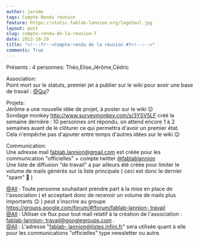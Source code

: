 ```yaml
---
author: jerome
tags: Compte Rendu réunion
feature: https://static.fablab-lannion.org/logoSeul.jpg
layout: post
slug: compte-rendu-de-la-reunion-7
date: 2012-10-29
title: "<!--:fr-->Compte-rendu de la réunion #7<!--:-->"
comments: True
---
```

Présents : 4 personnes: Théo,Elise,Jérôme,Cédric

Association:  
Point mort sur le statuts, premier jet à publier sur le wiki pour avoir une
base de travail : [@Qui](http://fablab-lannion.org/membres/dquiguer/)?

Projets:  
Jérôme a une nouvelle idée de projet, à poster sur le wiki 😉  
Sondage monkey <http://www.surveymonkey.com/s/3YSV5LF> créé la semaine
dernière : 10 personnes ont répondu, on attend encore 1 à 2 semaines avant de
le clôturer ce qui permettra d'avoir un premier état.  
Cela n'empêche pas d'ajouter entre temps d'autres idées sur le wiki 😉

Communication:  
Une adresse mail [fablab.lannion@gmail.com](mailto:fablab.lannion@gmail.com)
est créée pour les communication "officielles" \+ compte twitter
[@fablablannion](http://fablab-lannion.org/membres/twitter_fablablannion/)  
Une liste de diffusion "de travail" a par ailleurs été créée pour limiter le
volume de mails générés sur la liste principale ( ceci est donc le dernier
"spam" 🙂 )

[@All](http://fablab-lannion.org/membres/allal/) : Toute personne souhaitant
prendre part à la mise en place de l'association ( et acceptant donc de
recevoir un volume de mails plus importants 😉 ) peut s'inscrire au groupe
[https://groups.google.com/forum/#!forum/fablab-lannion-
travail](https://groups.google.com/forum/#%21forum/fablab-lannion-travail)  
[@All](http://fablab-lannion.org/membres/allal/) : Utiliser ce flux pour tout
mail relatif à la création de l'association : [fablab-lannion-
travail@googlegroups.com](mailto:fablab-lannion-travail@googlegroups.com) .  
[@All](http://fablab-lannion.org/membres/allal/) : L'adresse "[fablab-
lannion@listes.infini.fr](mailto:fablab-lannion@listes.infini.fr)" sera
utilisée quant à elle pour les communications "officielles" type newsletter ou
autre.


